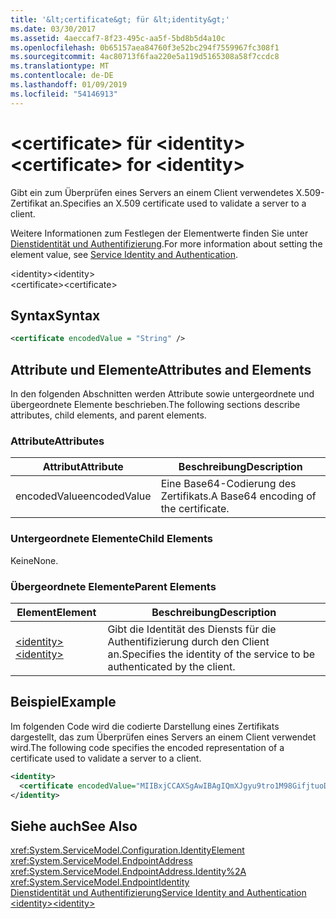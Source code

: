 ```yaml
---
title: '&lt;certificate&gt; für &lt;identity&gt;'
ms.date: 03/30/2017
ms.assetid: 4aeccaf7-8f23-495c-aa5f-5bd8b5d4a10c
ms.openlocfilehash: 0b65157aea84760f3e52bc294f7559967fc308f1
ms.sourcegitcommit: 4ac80713f6faa220e5a119d5165308a58f7ccdc8
ms.translationtype: MT
ms.contentlocale: de-DE
ms.lasthandoff: 01/09/2019
ms.locfileid: "54146913"
---
```

# <a name="ltcertificategt-for-ltidentitygt"></a><span data-ttu-id="2f9b6-102">&lt;certificate&gt; für &lt;identity&gt;</span><span class="sxs-lookup"><span data-stu-id="2f9b6-102">&lt;certificate&gt; for &lt;identity&gt;</span></span>
<span data-ttu-id="2f9b6-103">Gibt ein zum Überprüfen eines Servers an einem Client verwendetes X.509-Zertifikat an.</span><span class="sxs-lookup"><span data-stu-id="2f9b6-103">Specifies an X.509 certificate used to validate a server to a client.</span></span>  
  
 <span data-ttu-id="2f9b6-104">Weitere Informationen zum Festlegen der Elementwerte finden Sie unter [Dienstidentität und Authentifizierung](../../../../../docs/framework/wcf/feature-details/service-identity-and-authentication.md).</span><span class="sxs-lookup"><span data-stu-id="2f9b6-104">For more information about setting the element value, see [Service Identity and Authentication](../../../../../docs/framework/wcf/feature-details/service-identity-and-authentication.md).</span></span>  
  
 <span data-ttu-id="2f9b6-105">\<identity></span><span class="sxs-lookup"><span data-stu-id="2f9b6-105">\<identity></span></span>  
<span data-ttu-id="2f9b6-106">\<certificate></span><span class="sxs-lookup"><span data-stu-id="2f9b6-106">\<certificate></span></span>  
  
## <a name="syntax"></a><span data-ttu-id="2f9b6-107">Syntax</span><span class="sxs-lookup"><span data-stu-id="2f9b6-107">Syntax</span></span>  
  
```xml  
<certificate encodedValue = "String" />
```  
  
## <a name="attributes-and-elements"></a><span data-ttu-id="2f9b6-108">Attribute und Elemente</span><span class="sxs-lookup"><span data-stu-id="2f9b6-108">Attributes and Elements</span></span>  
 <span data-ttu-id="2f9b6-109">In den folgenden Abschnitten werden Attribute sowie untergeordnete und übergeordnete Elemente beschrieben.</span><span class="sxs-lookup"><span data-stu-id="2f9b6-109">The following sections describe attributes, child elements, and parent elements.</span></span>  
  
### <a name="attributes"></a><span data-ttu-id="2f9b6-110">Attribute</span><span class="sxs-lookup"><span data-stu-id="2f9b6-110">Attributes</span></span>  
  
|<span data-ttu-id="2f9b6-111">Attribut</span><span class="sxs-lookup"><span data-stu-id="2f9b6-111">Attribute</span></span>|<span data-ttu-id="2f9b6-112">Beschreibung</span><span class="sxs-lookup"><span data-stu-id="2f9b6-112">Description</span></span>|  
|---------------|-----------------|  
|<span data-ttu-id="2f9b6-113">encodedValue</span><span class="sxs-lookup"><span data-stu-id="2f9b6-113">encodedValue</span></span>|<span data-ttu-id="2f9b6-114">Eine Base64-Codierung des Zertifikats.</span><span class="sxs-lookup"><span data-stu-id="2f9b6-114">A Base64 encoding of the certificate.</span></span>|  
  
### <a name="child-elements"></a><span data-ttu-id="2f9b6-115">Untergeordnete Elemente</span><span class="sxs-lookup"><span data-stu-id="2f9b6-115">Child Elements</span></span>  
 <span data-ttu-id="2f9b6-116">Keine</span><span class="sxs-lookup"><span data-stu-id="2f9b6-116">None.</span></span>  
  
### <a name="parent-elements"></a><span data-ttu-id="2f9b6-117">Übergeordnete Elemente</span><span class="sxs-lookup"><span data-stu-id="2f9b6-117">Parent Elements</span></span>  
  
|<span data-ttu-id="2f9b6-118">Element</span><span class="sxs-lookup"><span data-stu-id="2f9b6-118">Element</span></span>|<span data-ttu-id="2f9b6-119">Beschreibung</span><span class="sxs-lookup"><span data-stu-id="2f9b6-119">Description</span></span>|  
|-------------|-----------------|  
|[<span data-ttu-id="2f9b6-120">\<identity></span><span class="sxs-lookup"><span data-stu-id="2f9b6-120">\<identity></span></span>](../../../../../docs/framework/configure-apps/file-schema/wcf/identity.md)|<span data-ttu-id="2f9b6-121">Gibt die Identität des Diensts für die Authentifizierung durch den Client an.</span><span class="sxs-lookup"><span data-stu-id="2f9b6-121">Specifies the identity of the service to be authenticated by the client.</span></span>|  
  
## <a name="example"></a><span data-ttu-id="2f9b6-122">Beispiel</span><span class="sxs-lookup"><span data-stu-id="2f9b6-122">Example</span></span>  
 <span data-ttu-id="2f9b6-123">Im folgenden Code wird die codierte Darstellung eines Zertifikats dargestellt, das zum Überprüfen eines Servers an einem Client verwendet wird.</span><span class="sxs-lookup"><span data-stu-id="2f9b6-123">The following code specifies the encoded representation of a certificate used to validate a server to a client.</span></span>  
  
```xml  
<identity>
  <certificate encodedValue="MIIBxjCCAXSgAwIBAgIQmXJgyu9tro1M98GifjtuoDAJBgUrDgMCHQUAMBYxFDASBgNVBAMTC1Jvb3QgQWdlbmN5MB4XDTA2MDUxNzIxNDQyNVoXDTM5MTIzMTIzNTk1OVowKTEQMA4GA1UEChMHQ29udG9zbzEVMBMGA1UEAxMMaWRlbnRpdHkuY29tMIGfMA0GCSqGSIb3DQEBAQUAA4GNADCBiQKBgQDBmivcb8hYbh11hqVoDuB7zmJ2y230f" />
</identity>
```  
  
## <a name="see-also"></a><span data-ttu-id="2f9b6-124">Siehe auch</span><span class="sxs-lookup"><span data-stu-id="2f9b6-124">See Also</span></span>  
 <xref:System.ServiceModel.Configuration.IdentityElement>  
 <xref:System.ServiceModel.EndpointAddress>  
 <xref:System.ServiceModel.EndpointAddress.Identity%2A>  
 <xref:System.ServiceModel.EndpointIdentity>  
 [<span data-ttu-id="2f9b6-125">Dienstidentität und Authentifizierung</span><span class="sxs-lookup"><span data-stu-id="2f9b6-125">Service Identity and Authentication</span></span>](../../../../../docs/framework/wcf/feature-details/service-identity-and-authentication.md)  
 [<span data-ttu-id="2f9b6-126">\<identity></span><span class="sxs-lookup"><span data-stu-id="2f9b6-126">\<identity></span></span>](../../../../../docs/framework/configure-apps/file-schema/wcf/identity.md)
